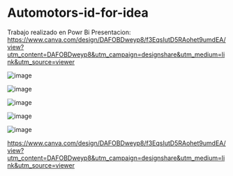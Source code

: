 # Automotors-id-for-idea
Trabajo realizado en Powr Bi
Presentacion:
https://www.canva.com/design/DAFOBDweyp8/f3EqsIutD5RAohet9umdEA/view?utm_content=DAFOBDweyp8&utm_campaign=designshare&utm_medium=link&utm_source=viewer

![image](https://user-images.githubusercontent.com/110839926/193684346-e1097ac1-e37d-4673-b360-f2e4560faf48.png)

![image](https://user-images.githubusercontent.com/110839926/193684433-cc1863b8-a057-4168-a079-c62beefadeb9.png)

![image](https://user-images.githubusercontent.com/110839926/193684523-2e33ed54-b962-4158-aa31-9d468a34aa77.png)

![image](https://user-images.githubusercontent.com/110839926/193684593-f3594b45-dab3-4517-af0c-417c713eb37c.png)

![image](https://user-images.githubusercontent.com/110839926/193684661-a5ecbc3c-ea63-4322-9ab5-f9693ce778b0.png)

https://www.canva.com/design/DAFOBDweyp8/f3EqsIutD5RAohet9umdEA/view?utm_content=DAFOBDweyp8&utm_campaign=designshare&utm_medium=link&utm_source=viewer
